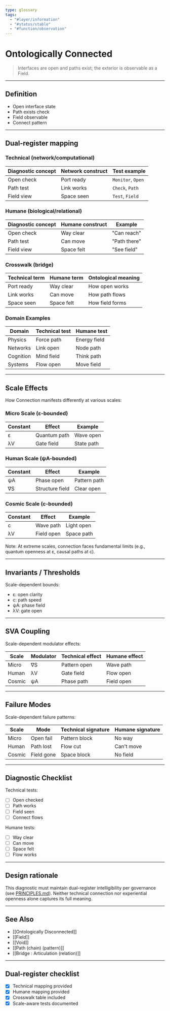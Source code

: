 ```yaml
---
type: glossary
tags:
  - "#layer/information"
  - "#status/stable"
  - "#function/observation"
---
```


# Ontologically Connected

> Interfaces are open and paths exist; the exterior is observable as a Field.

---

## Definition

- Open interface state
- Path exists check
- Field observable
- Connect pattern

---

## Dual‑register mapping

### Technical (network/computational)

| Diagnostic concept | Network construct | Test example |
|-------------------|------------------|--------------|
| Open check | Port ready | `Monitor`, `Open` |
| Path test | Link works | `Check`, `Path` |
| Field view | Space seen | `Test`, `Field` |

### Humane (biological/relational)

| Diagnostic concept | Humane construct | Example |
|-------------------|------------------|----------|
| Open check | Way clear | "Can reach" |
| Path test | Can move | "Path there" |
| Field view | Space felt | "See field" |

### Crosswalk (bridge)

| Technical term | Humane term | Ontological meaning |
|---------------|-------------|-------------------|
| Port ready | Way clear | How open works |
| Link works | Can move | How path flows |
| Space seen | Space felt | How field forms |

### Domain Examples

| Domain | Technical test | Humane test |
|--------|---------------|-------------|
| Physics | Force path | Energy field |
| Networks | Link open | Node path |
| Cognition | Mind field | Think path |
| Systems | Flow open | Move field |

---

## Scale Effects

How Connection manifests differently at various scales:

### Micro Scale (ε-bounded)

| Constant | Effect | Example |
|----------|--------|---------|
| ε | Quantum path | Wave open |
| λV | Gate field | State path |

### Human Scale (ψA-bounded)

| Constant | Effect | Example |
|----------|--------|---------|
| ψA | Phase open | Pattern path |
| ∇S | Structure field | Clear open |

### Cosmic Scale (c-bounded)

| Constant | Effect | Example |
|----------|--------|---------|
| c | Wave path | Light open |
| λV | Field open | Space path |

Note: At extreme scales, connection faces fundamental limits (e.g., quantum openness at ε, causal paths at c).

---

## Invariants / Thresholds

Scale-dependent bounds:
- ε: open clarity
- c: path speed
- ψA: phase field
- λV: gate open

---

## SVA Coupling

Scale-dependent modulator effects:

| Scale | Modulator | Technical effect | Humane effect |
|-------|-----------|-----------------|---------------|
| Micro | ∇S | Pattern open | Wave path |
| Human | λV | Gate field | Flow open |
| Cosmic | ψA | Phase path | Field open |

---

## Failure Modes

Scale-dependent failure patterns:

| Scale | Mode | Technical signature | Humane signature |
|-------|------|-------------------|------------------|
| Micro | Open fail | Pattern block | No way |
| Human | Path lost | Flow cut | Can't move |
| Cosmic | Field gone | Space block | No field |

---

## Diagnostic Checklist

Technical tests:
- [ ] Open checked
- [ ] Path works
- [ ] Field seen
- [ ] Connect flows

Humane tests:
- [ ] Way clear
- [ ] Can move
- [ ] Space felt
- [ ] Flow works

---

## Design rationale

This diagnostic must maintain dual-register intelligibility per governance (see [PRINCIPLES.md](../../../../PRINCIPLES.md)). Neither technical connection nor experiential openness alone captures its full meaning.

---

## See Also

- [[Ontologically Disconnected]]
- [[Field]]
- [[Void]]
- [[Path (chain) (pattern)]]
- [[Bridge : Articulation (relation)]]

---

## Dual‑register checklist

- [x] Technical mapping provided
- [x] Humane mapping provided
- [x] Crosswalk table included
- [x] Scale-aware tests documented